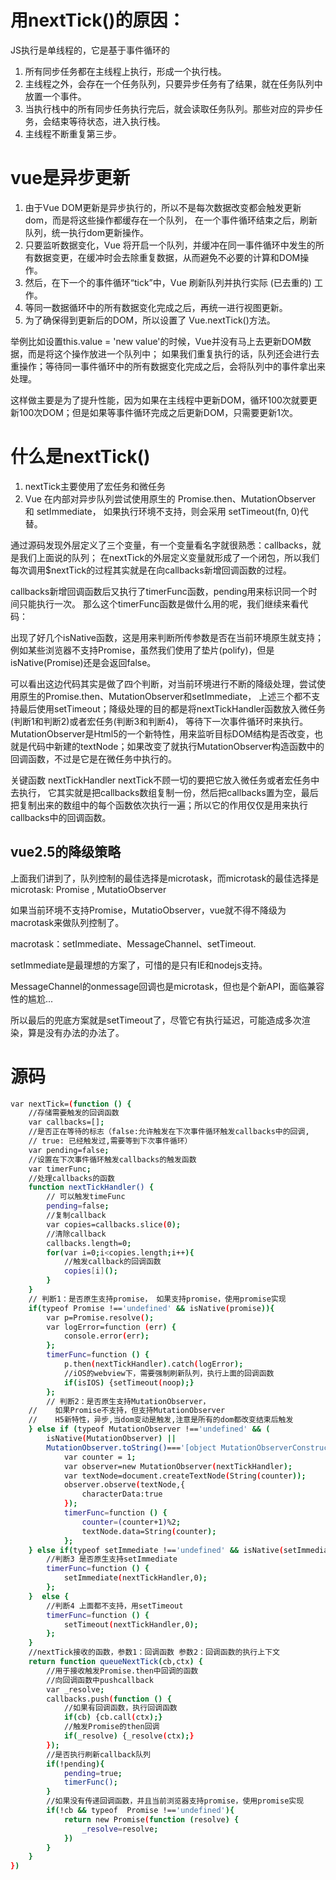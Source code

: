 # 用nextTick()的原因：
JS执行是单线程的，它是基于事件循环的

1. 所有同步任务都在主线程上执行，形成一个执行栈。
2. 主线程之外，会存在一个任务队列，只要异步任务有了结果，就在任务队列中放置一个事件。
3. 当执行栈中的所有同步任务执行完后，就会读取任务队列。那些对应的异步任务，会结束等待状态，进入执行栈。
4. 主线程不断重复第三步。

# vue是异步更新

1. 由于Vue DOM更新是异步执行的，所以不是每次数据改变都会触发更新dom，而是将这些操作都缓存在一个队列，
    在一个事件循环结束之后，刷新队列，统一执行dom更新操作。
2. 只要监听数据变化，Vue 将开启一个队列，并缓冲在同一事件循环中发生的所有数据变更，在缓冲时会去除重复数据，从而避免不必要的计算和DOM操作。
3. 然后，在下一个的事件循环“tick”中，Vue 刷新队列并执行实际 (已去重的) 工作。
4. 等同一数据循环中的所有数据变化完成之后，再统一进行视图更新。
5. 为了确保得到更新后的DOM，所以设置了 Vue.nextTick()方法。

举例比如设置this.value = 'new value'的时候，Vue并没有马上去更新DOM数据，而是将这个操作放进一个队列中；
如果我们重复执行的话，队列还会进行去重操作；等待同一事件循环中的所有数据变化完成之后，会将队列中的事件拿出来处理。

这样做主要是为了提升性能，因为如果在主线程中更新DOM，循环100次就要更新100次DOM；但是如果等事件循环完成之后更新DOM，只需要更新1次。

# 什么是nextTick()

1. nextTick主要使用了宏任务和微任务
2. Vue 在内部对异步队列尝试使用原生的 Promise.then、MutationObserver 和 setImmediate，
如果执行环境不支持，则会采用 setTimeout(fn, 0)代替。

通过源码发现外层定义了三个变量，有一个变量看名字就很熟悉：callbacks，就是我们上面说的队列；
在nextTick的外层定义变量就形成了一个闭包，所以我们每次调用$nextTick的过程其实就是在向callbacks新增回调函数的过程。

callbacks新增回调函数后又执行了timerFunc函数，pending用来标识同一个时间只能执行一次。
那么这个timerFunc函数是做什么用的呢，我们继续来看代码：


出现了好几个isNative函数，这是用来判断所传参数是否在当前环境原生就支持；
例如某些浏览器不支持Promise，虽然我们使用了垫片(polify)，但是isNative(Promise)还是会返回false。

可以看出这边代码其实是做了四个判断，对当前环境进行不断的降级处理，尝试使用原生的Promise.then、MutationObserver和setImmediate，
上述三个都不支持最后使用setTimeout；降级处理的目的都是将nextTickHandler函数放入微任务(判断1和判断2)或者宏任务(判断3和判断4)，
等待下一次事件循环时来执行。MutationObserver是Html5的一个新特性，用来监听目标DOM结构是否改变，也就是代码中新建的textNode；如果改变了就执行MutationObserver构造函数中的回调函数，不过是它是在微任务中执行的。

关键函数 nextTickHandler
nextTick不顾一切的要把它放入微任务或者宏任务中去执行，
它其实就是把callbacks数组复制一份，然后把callbacks置为空，最后把复制出来的数组中的每个函数依次执行一遍；所以它的作用仅仅是用来执行callbacks中的回调函数。


## vue2.5的降级策略
上面我们讲到了，队列控制的最佳选择是microtask，而microtask的最佳选择是microtask:  Promise , MutatioObserver

如果当前环境不支持Promise，MutatioObserver，vue就不得不降级为macrotask来做队列控制了。

macrotask：setImmediate、MessageChannel、setTimeout.

setImmediate是最理想的方案了，可惜的是只有IE和nodejs支持。

MessageChannel的onmessage回调也是microtask，但也是个新API，面临兼容性的尴尬...

所以最后的兜底方案就是setTimeout了，尽管它有执行延迟，可能造成多次渲染，算是没有办法的办法了。

# 源码
```sh
var nextTick=(function () {
    //存储需要触发的回调函数
    var callbacks=[];
    //是否正在等待的标志（false:允许触发在下次事件循环触发callbacks中的回调,
    // true: 已经触发过,需要等到下次事件循环）
    var pending=false;
    //设置在下次事件循环触发callbacks的触发函数
    var timerFunc;
    //处理callbacks的函数
    function nextTickHandler() {
        // 可以触发timeFunc
        pending=false;
        //复制callback
        var copies=callbacks.slice(0);
        //清除callback
        callbacks.length=0;
        for(var i=0;i<copies.length;i++){
            //触发callback的回调函数
            copies[i]();
        }
    }
    // 判断1：是否原生支持promise， 如果支持promise，使用promise实现
    if(typeof Promise !=='undefined' && isNative(promise)){
        var p=Promise.resolve();
        var logError=function (err) {
            console.error(err);
        };
        timerFunc=function () {
            p.then(nextTickHandler).catch(logError);
            //iOS的webview下，需要强制刷新队列，执行上面的回调函数
            if(isIOS) {setTimeout(noop);}
        };
        // 判断2：是否原生支持MutationObserver，
    //    如果Promise不支持，但支持MutationObserver
    //    H5新特性，异步,当dom变动是触发,注意是所有的dom都改变结束后触发
    } else if (typeof MutationObserver !=='undefined' && (
        isNative(MutationObserver) ||
        MutationObserver.toString()==='[object MutationObserverConstructor]')){
            var counter = 1;
            var observer=new MutationObserver(nextTickHandler);
            var textNode=document.createTextNode(String(counter));
            observer.observe(textNode,{
                characterData:true
            });
            timerFunc=function () {
                counter=(counter+1)%2;
                textNode.data=String(counter);
            };
    } else if(typeof setImmediate !=='undefined' && isNative(setImmediate)) {
        //判断3 是否原生支持setImmediate
        timerFunc=function () {
            setImmediate(nextTickHandler,0);
        };
    }  else {
        //判断4 上面都不支持，用setTimeout
        timerFunc=function () {
            setTimeout(nextTickHandler,0);
        };
    }
    //nextTick接收的函数，参数1：回调函数 参数2：回调函数的执行上下文
    return function queueNextTick(cb,ctx) {
        //用于接收触发Promise.then中回调的函数
        //向回调函数中pushcallback
        var _resolve;
        callbacks.push(function () {
            //如果有回调函数，执行回调函数
            if(cb) {cb.call(ctx);}
            //触发Promise的then回调
            if(_resolve) {_resolve(ctx);}
        });
        //是否执行刷新callback队列
        if(!pending){
            pending=true;
            timerFunc();
        }
        //如果没有传递回调函数，并且当前浏览器支持promise，使用promise实现
        if(!cb && typeof  Promise !=='undefined'){
            return new Promise(function (resolve) {
                _resolve=resolve;
            })
        }
    }
})
```